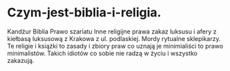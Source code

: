# Czym-jest-biblia-i-religia.
Kandżur
Biblia
Prawo szariatu
Inne religijne prawa zakaz luksusu i afery z kiełbasą luksusową z Krakowa z ul. podlaskiej. Mordy rytualne sklepikarzy.
Te religie i książki to zasady i zbiory praw co uznają je minimialiści to prawo minimalistów. Takich idiotów co sobie nie radzą w życiu i wszystko zakazują. 

